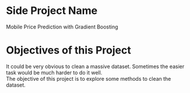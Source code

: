# Side Project Name

Mobile Price Prediction with Gradient Boosting

# Objectives of this Project

It could be very obvious to clean a massive dataset. Sometimes the easier task would be much harder to do it well.  
The objective of this project is to explore some methods to clean the dataset.
